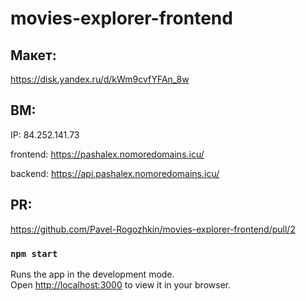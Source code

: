 # movies-explorer-frontend

## Макет:

https://disk.yandex.ru/d/kWm9cvfYFAn_8w

## ВМ:

IP: 84.252.141.73

frontend: https://pashalex.nomoredomains.icu/

backend: https://api.pashalex.nomoredomains.icu/

## PR:

https://github.com/Pavel-Rogozhkin/movies-explorer-frontend/pull/2

### `npm start`

Runs the app in the development mode.\
Open [http://localhost:3000](http://localhost:3000) to view it in your browser.
